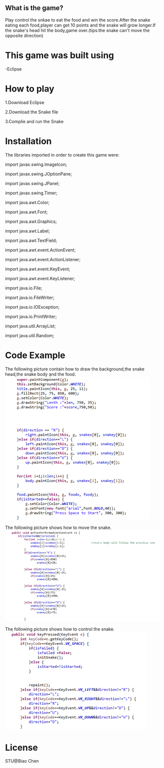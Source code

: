 ## What is the game?
Play control the snkae to eat the food and win the score.After the snake eating each food,player can get 10 points and the snake will grow longer.If the snake's head hit the body,game over.(tips:the snake can't move the opposite direction)


# This game was built using
-Eclipse

# How to play
1.Download Eclipse

2.Download the Snake file

3.Complie and run the Snake


# Installation
The libraries imported in order to create this game were:

import javax.swing.ImageIcon;

import javax.swing.JOptionPane;

import javax.swing.JPanel;

import javax.swing.Timer;

import java.awt.Color;

import java.awt.Font;

import java.awt.Graphics;

import java.awt.Label;

import java.awt.TextField;

import java.awt.event.ActionEvent;

import java.awt.event.ActionListener;

import java.awt.event.KeyEvent;

import java.awt.event.KeyListener;

import java.io.File;

import java.io.FileWriter;

import java.io.IOException;

import java.io.PrintWriter;

import java.util.ArrayList;

import java.util.Random;

# Code Example
The following picture contain how to draw the background,the snake head,the snake body and the food.
![image](https://github.com/Stephencb0217/final-project/blob/master/3.png)

The following picture shows how to move the snake.
![image](https://github.com/Stephencb0217/final-project/blob/master/2.png)

The following picture shows how to control the snake.
![image](https://github.com/Stephencb0217/final-project/blob/master/1.png)

# License
STU@Biao Chen
